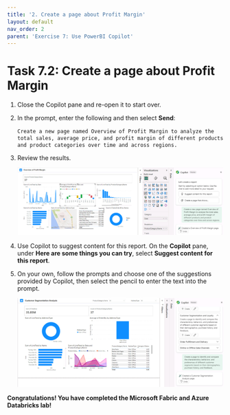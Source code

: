 ```yaml
---
title: '2. Create a page about Profit Margin'
layout: default
nav_order: 2
parent: 'Exercise 7: Use PowerBI Copilot'
---
```


# Task 7.2: Create a page about Profit Margin

1. Close the Copilot pane and re-open it to start over.

1. In the prompt, enter the following and then select **Send**:


    ```Copilot-wrap
    Create a new page named Overview of Profit Margin to analyze the total sales, average price, and profit margin of different products and product categories over time and across regions.
    ```

1. Review the results.

    ![2ndresult.jpg](../media/instructions254096/2ndresult.jpg) 

1. Use Copilot to suggest content for this report. On the **Copilot** pane, under **Here are some things you can try**, select **Suggest content for this report**.

1. On your own, follow the prompts and choose one of the suggestions provided by Copilot, then select the pencil to enter the text into the prompt.

    ![lastreport.jpg](../media/instructions254096/lastreport.jpg)

**Congratulations! You have completed the Microsoft Fabric and Azure Databricks lab!**
